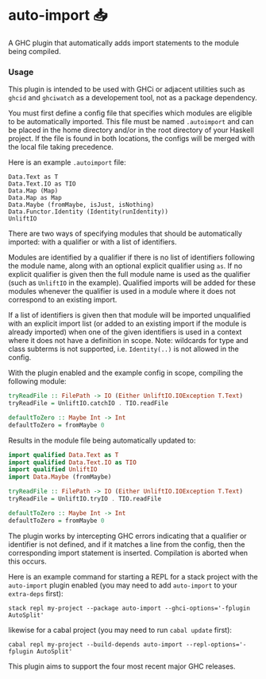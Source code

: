 # auto-import :inbox_tray:

A GHC plugin that automatically adds import statements to the module being compiled.

### Usage

This plugin is intended to be used with GHCi or adjacent utilities such as
`ghcid` and `ghciwatch` as a developement tool, not as a package dependency.

You must first define a config file that specifies which modules are eligible
to be automatically imported. This file must be named `.autoimport` and can be
placed in the home directory and/or in the root directory of your Haskell
project. If the file is found in both locations, the configs will be merged
with the local file taking precedence.

Here is an example `.autoimport` file:

```
Data.Text as T
Data.Text.IO as TIO
Data.Map (Map)
Data.Map as Map
Data.Maybe (fromMaybe, isJust, isNothing)
Data.Functor.Identity (Identity(runIdentity))
UnliftIO
```

There are two ways of specifying modules that should be automatically imported:
with a qualifier or with a list of identifiers.

Modules are identified by a qualifier if there is no list of identifiers
following the module name, along with an optional explicit qualifier using
`as`. If no explicit qualifier is given then the full module name is used as
the qualifier (such as `UnliftIO` in the example). Qualified imports will be
added for these modules whenever the qualifier is used in a module where it
does not correspond to an existing import.

If a list of identifiers is given then that module will be imported unqualified
with an explicit import list (or added to an existing import if the module is
already imported) when one of the given identifiers is used in a context where
it does not have a definition in scope. Note: wildcards for type and class
subterms is not supported, i.e. `Identity(..)` is not allowed in the config.

With the plugin enabled and the example config in scope, compiling the
following module:

```haskell
tryReadFile :: FilePath -> IO (Either UnliftIO.IOException T.Text)
tryReadFile = UnliftIO.catchIO . TIO.readFile

defaultToZero :: Maybe Int -> Int
defaultToZero = fromMaybe 0
```

Results in the module file being automatically updated to:

```haskell
import qualified Data.Text as T
import qualified Data.Text.IO as TIO
import qualified UnliftIO
import Data.Maybe (fromMaybe)

tryReadFile :: FilePath -> IO (Either UnliftIO.IOException T.Text)
tryReadFile = UnliftIO.tryIO . TIO.readFile

defaultToZero :: Maybe Int -> Int
defaultToZero = fromMaybe 0
```

The plugin works by intercepting GHC errors indicating that a qualifier or
identifier is not defined, and if it matches a line from the config, then the
corresponding import statement is inserted. Compilation is aborted when this
occurs.

Here is an example command for starting a REPL for a stack project with the
`auto-import` plugin enabled (you may need to add `auto-import` to your
`extra-deps` first):

```
stack repl my-project --package auto-import --ghci-options='-fplugin AutoSplit'
```

likewise for a cabal project (you may need to run `cabal update` first):

```
cabal repl my-project --build-depends auto-import --repl-options='-fplugin AutoSplit'
```

This plugin aims to support the four most recent major GHC releases.

